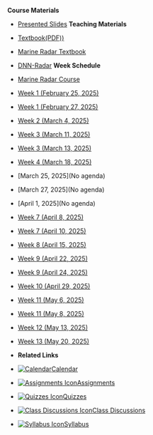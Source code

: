 **Course Materials**

- [Presented Slides](cpt363-1/slides)
**Teaching Materials**
- [Textbook(PDF))](cpt363-1/textbook)

- [Marine Radar Textbook](cpt363-1/textbook/LJMU-Radar/Marine_Radar_translated)

- [DNN-Radar](cpt363-1/textbook/DNN-Radar/DNN-Radar-book)
**Week Schedule**

- [Marine Radar Course](cpt363-1/course-welcome)
- [Week 1 (February 25, 2025)](cpt363-1/module-01)
- [Week 1 (February 27, 2025)](cpt363-1/module-01)
- [Week 2 (March 4, 2025)](cpt363-1/module-02)
- [Week 3 (March 11, 2025)](cpt363-1/module-03)
- [Week 3 (March 13, 2025)](cpt363-1/module-03)
- [Week 4 (March 18, 2025)](cpt363-1/module-04)
- [March 25, 2025](No agenda)
- [March 27, 2025](No agenda)
- [April 1, 2025](No agenda)
- [Week 7 (April 8, 2025)](cpt363-1/module-06)
- [Week 7 (April 10, 2025)](cpt363-1/module-07)
- [Week 8 (April 15, 2025)](cpt363-1/module-08)
- [Week 9 (April 22, 2025)](cpt363-1/module-08)
- [Week 9 (April 24, 2025)](cpt363-1/module-09)
- [Week 10 (April 29, 2025)](cpt363-1/module-11)
- [Week 11 (May 6, 2025)](cpt363-1/module-12)
- [Week 11 (May 8, 2025)](cpt363-1/module-13)
- [Week 12 (May 13, 2025)](cpt363-1/module-14)
- [Week 13 (May 20, 2025)](cpt363-1/module-15)


- **Related Links**
- [![Calendar](https://icongr.am/fontawesome/calendar.svg?size=16&color=808080)Calendar](https://jwc.dlmu.edu.cn/info/1128/5053.htm)
- [![Assignments Icon](https://icongr.am/fontawesome/pencil.svg?size=16&color=808080)Assignments](https://canvas.sfu.ca/courses/44038/assignments )
- [![Quizzes Icon](https://icongr.am/fontawesome/check-circle.svg?size=16&color=808080)Quizzes](https://canvas.sfu.ca/courses/44038/quizzes)
- [![Class Discussions Icon](https://icongr.am/fontawesome/comments-o.svg?size=16&color=808080)Class Discussions](https://canvas.sfu.ca/courses/44038/discussion_topics)
- [![Syllabus Icon](https://icongr.am/fontawesome/list.svg?size=16&color=808080)Syllabus](https://canvas.sfu.ca/courses/44038/assignments/syllabus)
